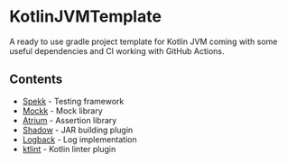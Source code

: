 # KotlinJVMTemplate

A ready to use gradle project template for Kotlin JVM coming with some useful dependencies 
and CI working with GitHub Actions.

## Contents

- [Spekk](https://github.com/spekframework/spek) - Testing framework
- [Mockk](https://github.com/mockk/mockk) - Mock library
- [Atrium](https://github.com/robstoll/atrium) - Assertion library
- [Shadow](https://github.com/johnrengelman/shadow) - JAR building plugin
- [Logback](https://github.com/qos-ch/logback) - Log implementation
- [ktlint](https://github.com/pinterest/ktlint) - Kotlin linter plugin
